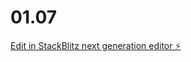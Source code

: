 # 01.07

[Edit in StackBlitz next generation editor ⚡️](https://stackblitz.com/~/github.com/Murka1456/01.07)